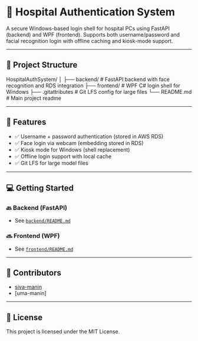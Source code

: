 # 🏥 Hospital Authentication System

A secure Windows-based login shell for hospital PCs using FastAPI (backend) and WPF (frontend). Supports both username/password and facial recognition login with offline caching and kiosk-mode support.

---

## 🔧 Project Structure

HospitalAuthSystem/
│
├── backend/ # FastAPI backend with face recognition and RDS integration
├── frontend/ # WPF C# login shell for Windows
├── .gitattributes # Git LFS config for large files
└── README.md # Main project readme


---

## 🚀 Features

- ✅ Username + password authentication (stored in AWS RDS)
- ✅ Face login via webcam (embedding stored in RDS)
- ✅ Kiosk mode for Windows (shell replacement)
- ✅ Offline login support with local cache
- ✅ Git LFS for large model files

---

## 💻 Getting Started

### 🔙 Backend (FastAPI)
- See [`backend/README.md`](backend/README.md)

### 🔜 Frontend (WPF)
- See [`frontend/README.md`](frontend/README.md)

---

## 🤝 Contributors

- [siva-manin](https://github.com/siva-manin)
- [uma-manin]

---

## 📄 License

This project is licensed under the MIT License.
